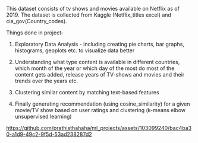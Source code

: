This dataset consists of tv shows and movies available on Netflix as of 2019. The dataset is collected from Kaggle (Netflix_titles excel) and cia_gov(Country_codes).

Things done in project-

  1) Exploratory Data Analysis - including creating pie charts, bar graphs, histograms, geoplots etc. to visualize data better
  
  2) Understanding what type content is available in different countries, which month of the year or which day of the most do most of the content gets added, release years of TV-shows and movies and their trends over the years etc.

  3) Clustering similar content by matching text-based features

  4) Finally generating recommendation (using cosine_similarity) for a given movie/TV show based on user ratings and clustering (k-means elbow unsupervised learning)

https://github.com/prathisthahaha/ml_projects/assets/103099240/bac4ba30-a1d9-49c2-9f5d-53ad238287d2

